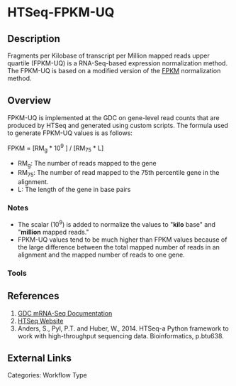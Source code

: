 # HTSeq-FPKM-UQ #
## Description ##

Fragments per Kilobase of transcript per Million mapped reads upper quartile (FPKM-UQ) is a RNA-Seq-based expression normalization method.  The FPKM-UQ is based on a modified version of the [FPKM](LINK) normalization method.  

## Overview ##

FPKM-UQ is implemented at the GDC on gene-level read counts that are produced by HTSeq and generated using custom scripts. The formula used to generate FPKM-UQ values is as follows:

FPKM = [RM<sub>g</sub> * 10<sup>9</sup> ] / [RM<sub>75</sub> * L]

* RM<sub>g</sub>: The number of reads mapped to the gene
* RM<sub>75</sub>: The number of read mapped to the 75th percentile gene in the alignment.
* L: The length of the gene in base pairs


### Notes
- The scalar (10<sup>9</sup>) is added to normalize the values to "__kilo__ base" and "__million__ mapped reads."
- FPKM-UQ values tend to be much higher than FPKM values because of the large difference between the total mapped number of reads in an alignment and the mapped number of reads to one gene.  

### Tools ###

## References ##

1. [GDC mRNA-Seq Documentation](https://docs.gdc.cancer.gov/Data/Bioinformatics_Pipelines/Expression_mRNA_Pipeline/)
2. [HTSeq Website](http://www-huber.embl.de/users/anders/HTSeq/doc/overview.html)
3. Anders, S., Pyl, P.T. and Huber, W., 2014. HTSeq-a Python framework to work with high-throughput sequencing data. Bioinformatics, p.btu638.

## External Links ##


Categories: Workflow Type
